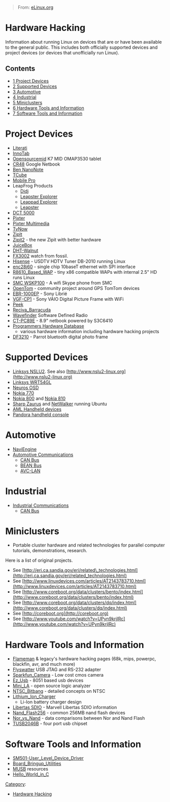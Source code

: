 > From: [eLinux.org](http://eLinux.org/Hardware_Hacking "http://eLinux.org/Hardware_Hacking")


# Hardware Hacking



Information about running Linux on devices that are or have been
available to the general public. This includes both officially supported
devices and project devices (or devices that unofficially run Linux).

## Contents

-   [1 Project Devices](#project-devices)
-   [2 Supported Devices](#supported-devices)
-   [3 Automotive](#automotive)
-   [4 Industrial](#industrial)
-   [5 Miniclusters](#miniclusters)
-   [6 Hardware Tools and Information](#hardware-tools-and-information)
-   [7 Software Tools and Information](#software-tools-and-information)

# Project Devices

-   [Literati](http://eLinux.org/Literati "Literati")
-   [InnoTab](http://eLinux.org/InnoTab "InnoTab")
-   [Opensourcemid](http://eLinux.org/Opensourcemid "Opensourcemid") K7 MID OMAP3530
    tablet
-   [CR48](http://eLinux.org/CR48 "CR48") Google Netbook
-   [Ben NanoNote](http://en.qi-hardware.com/wiki/Ben_NanoNote)
-   [TCube](http://eLinux.org/TCube_Info "TCube Info")
-   [Mobile Pro](http://eLinux.org/Mobile_Pro "Mobile Pro")
-   LeapFrog Products
    -   [Didj](http://eLinux.org/Didj "Didj")
    -   [Leapster Explorer](http://eLinux.org/Leapster_Explorer "Leapster Explorer")
    -   [Leappad Explorer](http://eLinux.org/Leappad_Explorer "Leappad Explorer")
    -   [Leapster](http://eLinux.org/Leapster "Leapster")
-   [DCT 5000](http://eLinux.org/DCT_5000 "DCT 5000")
-   [Pixter](http://eLinux.org/Pixter "Pixter")
-   [Pixter Multimedia](http://eLinux.org/Pixter_Multimedia "Pixter Multimedia")
-   [TvNow](http://eLinux.org/TvNow "TvNow")
-   [ZipIt](http://eLinux.org/ZipIt "ZipIt")
-   [Zipit2](http://zipit2system.sf.net) - the new Zipit with better
    hardware
-   [JuiceBox](http://eLinux.org/JuiceBox "JuiceBox")
-   [DHT-Walnut](http://eLinux.org/DHT-Walnut "DHT-Walnut")
-   [FX3002](http://eLinux.org/FX3002 "FX3002") watch from fossil.
-   [Hisense](http://eLinux.org/Hisense "Hisense") - USDTV HDTV Tuner DB-2010 running
    Linux
-   [enc28j60](http://eLinux.org/Enc28j60 "Enc28j60") - single chip 10baseT ethernet with
    SPI interface
-   [R8610\_Based\_WAP](http://eLinux.org/R8610_Based_WAP "R8610 Based WAP") - tiny x86
    compatible WAPs with internal 2.5" HD runs Linux
-   [SMC WSKP100](http://eLinux.org/SMC_WSKP100 "SMC WSKP100") - A wifi Skype phone from
    SMC
-   [OpenTom](http://www.opentom.org) - community project around GPS
    TomTom devices
-   [EBR-1000EP](http://eLinux.org/EBR-1000EP "EBR-1000EP") - Sony Librié
-   [VGF-CP1](http://eLinux.org/VGF-CP1 "VGF-CP1") - Sony VAIO Digital Picture Frame with
    WiFi
-   [Peek](http://eLinux.org/Peek "Peek")
-   [Reciva\_Barracuda](http://eLinux.org/Reciva_Barracuda "Reciva Barracuda")
-   [Wavefinder](http://eLinux.org/Wavefinder "Wavefinder") Software Defined Radio
-   [CT-PC89E](http://eLinux.org/CT-PC89E "CT-PC89E") - 8.9" netbook powered by S3C6410
-   [Programmers Hardware
    Database](http://eLinux.org/Programmers_Hardware_Database "Programmers Hardware Database")
    - various hardware information including hardware hacking projects
-   [DF3210](http://sites.google.com/site/repurposelinux/df3120) -
    Parrot bluetooth digital photo frame

# Supported Devices

-   [Linksys NSLU2](http://en.wikipedia.org/wiki/NSLU2). See also
    [http://www.nslu2-linux.org](http://www.nslu2-linux.org)
-   [Linksys
    WRT54GL](http://en.wikipedia.org/wiki/Linksys_WRT54G_series#WRT54GL)
-   [Neuros OSD](http://wiki.neurostechnology.com/index.php/Neuros_OSD)
-   [Nokia 770](http://en.wikipedia.org/wiki/N770)
-   [Nokia 800](http://en.wikipedia.org/wiki/N800) and [Nokia
    810](http://en.wikipedia.org/wiki/N810)
-   [Sharp Zaurus](http://en.wikipedia.org/wiki/Sharp_Zaurus) and
    [NetWalker](http://en.wikipedia.org/wiki/Netwalker#Sharp_Netwalker)
    running Ubuntu
-   [AML Handheld devices](http://eLinux.org/AML_Products "AML Products")
-   [Pandora handheld console](http://www.openpandora.org/)

# Automotive

-   [NaviEngine](http://eLinux.org/NaviEngine "NaviEngine")
-   [Automotive
    Communications](http://eLinux.org/Automotive_Communications "Automotive Communications")
    -   [CAN Bus](http://eLinux.org/CAN_Bus "CAN Bus")
    -   [BEAN Bus](http://eLinux.org/BEAN_Bus "BEAN Bus")
    -   [AVC-LAN](http://eLinux.org/AVC-LAN "AVC-LAN")

# Industrial

-   [Industrial
    Communications](http://eLinux.org/Industrial_Communications "Industrial Communications")
    -   [CAN Bus](http://eLinux.org/CAN_Bus "CAN Bus")

# Miniclusters

-   Portable cluster hardware and related technologies for parallel
    computer tutorials, demonstrations, research.

Here is a list of original projects.

-   See
    [http://eri.ca.sandia.gov/eri/related\_technologies.html](http://eri.ca.sandia.gov/eri/related_technologies.html)
-   See
    [http://www.linuxdevices.com/articles/AT2143783710.html](http://www.linuxdevices.com/articles/AT2143783710.html)
-   See
    [http://www.coreboot.org/data/clusters/bento/index.html](http://www.coreboot.org/data/clusters/bento/index.html)
-   See
    [http://www.coreboot.org/data/clusters/dq/index.html](http://www.coreboot.org/data/clusters/dq/index.html)
-   See [http://coreboot.org](http://coreboot.org)
-   See
    [http://www.youtube.com/watch?v=UPyn9krjIRc](http://www.youtube.com/watch?v=UPyn9krjIRc)

# Hardware Tools and Information

-   [Flameman](http://eLinux.org/Flameman "Flameman") & legacy's hardware hacking pages
    (68k, mips, powerpc, blackfin, avr, and much more)
-   [Flyswatter](http://eLinux.org/Flyswatter "Flyswatter") USB JTAG and RS-232 adapter
-   [Sparkfun\_Camera](http://eLinux.org/Sparkfun_Camera "Sparkfun Camera") - Low cost
    cmos camera
-   [Ez\_Usb](http://eLinux.org/Ez_Usb "Ez Usb") - 8051 based usb devices
-   [Mini\_LA](http://eLinux.org/Mini_LA "Mini LA") - open source logic analyzer
-   [NTSC\_Bitbang](http://eLinux.org/NTSC_Bitbang "NTSC Bitbang") - detailed concepts on
    NTSC
-   [Lithium\_Ion\_Charger](http://eLinux.org/Lithium_Ion_Charger "Lithium Ion Charger")
    - Li-Ion battery charger design
-   [Libertas SDIO](http://eLinux.org/Libertas_SDIO "Libertas SDIO") - Marvell Libertas
    SDIO information
-   [Nand\_Flash256](http://eLinux.org/Nand_Flash256 "Nand Flash256") - common 256MB nand
    flash devices
-   [Nor\_vs\_Nand](http://eLinux.org/Nor_vs_Nand "Nor vs Nand") - data comparisons
    between Nor and Nand Flash
-   [TUSB2046B](http://eLinux.org/TUSB2046B "TUSB2046B") - four port usb chipset

# Software Tools and Information

-   [SM501-User\_Level\_Device\_Driver](http://eLinux.org/SM501-User_Level_Device_Driver "SM501-User Level Device Driver")
-   [Board\_Bringup\_Utilities](http://eLinux.org/Board_Bringup_Utilities "Board Bringup Utilities")
-   [MUSB](http://eLinux.org/MUSB "MUSB") resources
-   [Hello\_World\_in\_C](http://eLinux.org/Hello_World_in_C "Hello World in C")


[Category](http://eLinux.org/Special:Categories "Special:Categories"):

-   [Hardware
    Hacking](http://eLinux.org/Category:Hardware_Hacking "Category:Hardware Hacking")

